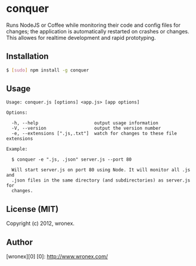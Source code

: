 # conquer
Runs NodeJS or Coffee while monitoring their code and config files for changes; 
the application is automatically restarted on crashes or changes. This allowes 
for realtime development and rapid prototyping.

## Installation
```bash
$ [sudo] npm install -g conquer
```

## Usage
```text
Usage: conquer.js [options] <app.js> [app options]

Options:

  -h, --help                     output usage information
  -V, --version                  output the version number
  -e, --extensions [".js,.txt"]  watch for changes to these file extensions

Example:

  $ conquer -e ".js, .json" server.js --port 80

  Will start server.js on port 80 using Node. It will monitor all .js and
  .json files in the same directory (and subdirectories) as server.js for
  changes.
```

## License (MIT)
Copyright (c) 2012, wronex.

## Author
[wronex][0]
[0]: http://www.wronex.com/

